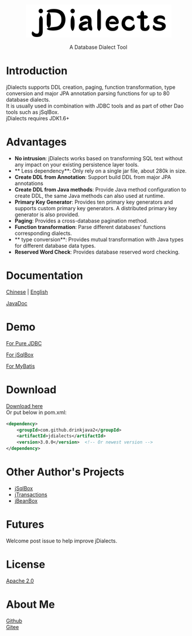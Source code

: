 <p align="center">
  <a href="https://github.com/drinkjava2/jDialects">
   <img alt="jdialects-logo" src="jdialects-logo.png">
  </a>
</p>

<p align="center">
  A Database Dialect Tool
</p>

# Introduction

jDialects supports DDL creation, paging, function transformation, type conversion and major JPA annotation parsing functions for up to 80 database dialects.  
It is usually used in combination with JDBC tools and as part of other Dao tools such as jSqlBox.  
jDialects requires JDK1.6+  

# Advantages 
- **No intrusion**: jDialects works based on transforming SQL text without any impact on your existing persistence layer tools.
- ** Less dependency**: Only rely on a single jar file, about 280k in size.
- **Create DDL from Annotation**: Support build DDL from major JPA annotations
- **Create DDL from Java methods**: Provide Java method configuration to create DDL, the same Java methods can also used at runtime.
- **Primary Key Generator**: Provides ten primary key generators and supports custom primary key generators. A distributed primary key generator is also provided.
- **Paging**: Provides a cross-database pagination method.
- **Function transformation**: Parse different databases' functions corresponding dialects.  
- ** type conversion**: Provides mutual transformation with Java types for different database data types.
- **Reserved Word Check**: Provides database reserved word checking.

# Documentation

[Chinese](https://gitee.com/drinkjava2/jdialects/wikis/pages)  |  [English](https://gitee.com/drinkjava2/jdialects/wiki)

[JavaDoc](http://search.maven.org/#search%7Cga%7C1%7Ca%3A%22jdialects%22)

# Demo

[For Pure JDBC](https://github.com/drinkjava2/jDialects/tree/master/demo/demo-pure-jdbc)

[For jSqlBox](https://github.com/drinkjava2/jDialects/tree/master/demo/demo-jsqlbox)

[For MyBatis](https://github.com/drinkjava2/jDialects/tree/master/demo/demo-mybatis)

# Download

[Download here](http://search.maven.org/#search%7Cga%7C1%7Ca%3A%22jdialects%22)  
Or put below in pom.xml:  
```xml
<dependency>
    <groupId>com.github.drinkjava2</groupId>
    <artifactId>jdialects</artifactId>
    <version>3.0.0</version>  <!-- Or newest version -->
</dependency>
```

# Other Author's Projects

- [jSqlBox](https://gitee.com/drinkjava2/jSqlBox)
- [jTransactions](https://gitee.com/drinkjava2/jTransactions)
- [jBeanBox](https://gitee.com/drinkjava2/jBeanBox)

# Futures

Welcome post issue to help improve jDialects.

# License

[Apache 2.0](http://www.apache.org/licenses/LICENSE-2.0)

# About Me
[Github](https://github.com/drinkjava2)  
[Gitee](https://gitee.com/drinkjava2)  
